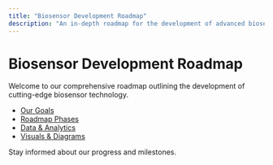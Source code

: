```yaml
---
title: "Biosensor Development Roadmap"
description: "An in-depth roadmap for the development of advanced biosensors."
---
```


# Biosensor Development Roadmap

Welcome to our comprehensive roadmap outlining the development of cutting-edge biosensor technology.

- [Our Goals](/roadmap/goals)
- [Roadmap Phases](/roadmap/phases)
- [Data & Analytics](/roadmap/data)
- [Visuals & Diagrams](/roadmap/visuals)

Stay informed about our progress and milestones.
